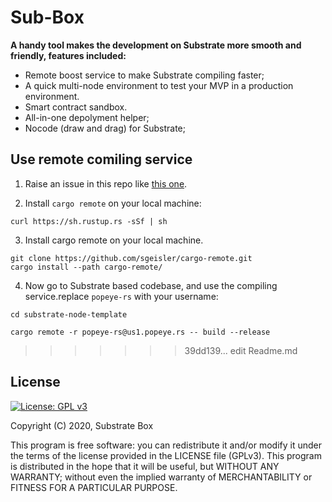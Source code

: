 # Sub-Box

**A handy tool makes the development on Substrate more smooth and friendly,  features included:**

* Remote boost service to make Substrate compiling faster;
* A quick multi-node environment to test your MVP in a production environment.
* Smart contract sandbox.
* All-in-one depolyment helper;
* Nocode (draw and drag) for Substrate;

## Use remote comiling service

1. Raise an issue in this repo like [this one](https://github.com/sub-box/sub-box/issues/2).

2. Install `cargo remote` on your local machine:
```shell
curl https://sh.rustup.rs -sSf | sh
```

3. Install cargo remote on your local machine.
```shell
git clone https://github.com/sgeisler/cargo-remote.git
cargo install --path cargo-remote/
```

4. Now go to Substrate based codebase, and use the compiling service.replace `popeye-rs` with your username:
```shell
cd substrate-node-template

cargo remote -r popeye-rs@us1.popeye.rs -- build --release
```

>>>>>>> 39dd139... edit Readme.md

## License
[![License: GPL v3](https://img.shields.io/badge/License-GPL%20v3-blue.svg)](http://www.gnu.org/licenses/gpl-3.0)

Copyright (C) 2020, Substrate Box

This program is free software: you can redistribute it and/or modify it under the terms of the license provided in the LICENSE file (GPLv3).  This program is distributed in the hope that it will be useful, but WITHOUT ANY WARRANTY; without even the implied warranty of MERCHANTABILITY or FITNESS FOR A PARTICULAR PURPOSE.
